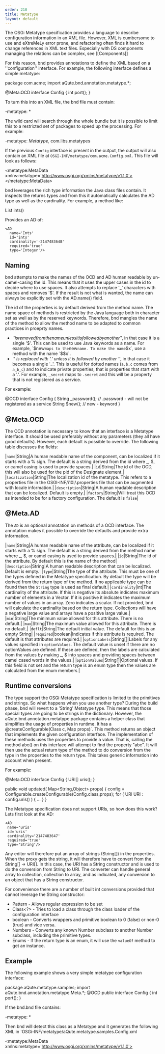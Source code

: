 ```yaml
---
order: 210
title: Metatype
layout: default
---
```



The OSGi Metatype specification provides a language to describe configuration information in an XML file. However, XML is cumbersome to use and eXtreMeLy error prone, and refactoring often finds it hard to change references in XML text files. Especially with DS components managing the relations can be complex, see [[Components]]

For this reason, bnd provides annotations to define the XML based on a ''configuration'' interface. For example, the following interface defines a simple metatype:

  package com.acme;
  import aQute.bnd.annotation.metatype.*;

  @Meta.OCD interface Config {
    int port();
  }

To turn this into an XML file, the bnd file must contain:

  -metatype: *

The wild card will search through the whole bundle but it is possible to limit this to a restricted set of packages to speed up the processing. For example:

  -metatype: *Metatype*, com.libs.metatypes

If the previous `Config` interface is present in the output, the output will also contain an XML file at `OSGI-INF/metatype/com.acme.Config.xml`. This file will look as follows:

  <metatype:MetaData 
    xmlns:metatype='http://www.osgi.org/xmlns/metatype/v1.1.0'>
    <OCD 
      name='Config' 
      id='aQute.metatype.samples.Config' 
      localization='aQute.metatype.samples.Config'>
      <AD 
        name='Port' 
        id='port' 
        cardinality='0' 
        required='true' 
        type='Integer'/>
    </OCD>
    <Designate pid='aQute.metatype.samples.Config'>
      <Object ocdref='aQute.metatype.samples.Config'/>
    </Designate>
  </metatype:MetaData>

bnd leverages the rich type information the Java class files contain. It inspects the returns types and from this it automatically calculates the AD type as well as the cardinality. For example, a method like:

   List<Integer> ints()

Provides an AD of:

    <AD 
      name='Ints' 
      id='ints' 
      cardinality='-2147483648' 
      required='true' 
      type='Integer'/>

## Naming
bnd attempts to make the names of the OCD and AD human readable by un-camel-casing the id. This means that it uses the upper cases in the id to decide where to use spaces. It also attempts to replace '_' characters with spaces and removes '$'. If the result is not what is wanted, the name can always be explicitly set with the AD.name() field.

The id of the properties is by default derived from the method name. The name space of methods is restricted by the Java language both in character set as well as by the reserved keywords. Therefore, bnd mangles the name of the method to allow the method name to be adapted to common practices in proeprty names.

* '$' is removed from the name unless it is followed by another '$', in that case it is a single '$'. This can be used to use Java keywords as a name. For example, `$new` maps to the `new` name. To make the name `$x`, use a method with the name `$$x`.
* '_' is replaced with '.' unless it is followed by another '_', in that case it becomes a single '_'. This is useful for dotted names (`a.b.c` comes from `a_b_c`) and to indicate private properties, that is properties that start with a '.'. For example, `_secret` maps to `.secret` and this will be a property that is not registered as a service. 

For example:

  @OCD
  interface Config {
    String _password(); // .password - will not be registered as a service
    String $new();      // new - keyword
  }

## @Meta.OCD
The OCD annotation is necessary to know that an interface is a Metatype interface. It should be used preferably without any parameters (they all have good defaults). However, each default is possible to override. The following table discusses the fields:

|`name`|String|A human readable name of the component, can be localized if it starts with a % sign. The default is a string derived from the id where _, $, or camel casing is used to provide spaces.|
|`id`|String|The id of the OCD, this will also be used for the pid of the Designate element.|
|`localization`|String|The localization id of the metatype. This refers to a properties file in the OSGI-INF/i10l/<localization>.properties file that can be augmented with locale information.|
|`description`|String|A human readable description that can be localized. Default is empty.|
|`factory`|String|Will treat this OCD as intended to be for a factory configuration. The default is `false`|

## @Meta.AD
The `AD` is an optional annotation on methods of a OCD interface. The annotation makes it possible to override the defaults and provide extra information.

|`name`|String|A human readable name of the attribute, can be localized if it starts with a % sign. The default is a string derived from the method name where _, $, or camel casing is used to provide spaces.|
|`id`|String|The id of the attribute. By default this is the name of the method|
|`description`|String|A human readable description that can be localized. Default is empty.|
|`type`|String|The type of the attribute. This must be one of the types defined in the Metatype specification. By default the type will be derived from the return type of the method. If no applicable type can be found then the `String` type is used as final default.|
|`cardinality`|int|The cardinality of the attribute. If this is negative its absolute indicates maximum number of elements in a Vector. If it is positive it indicates the maximum number of values in an array. Zero indicates a scalar. If not provided, bnd will calculate the cardinality based on the return type. Collections will have a negative large value and arrays have a positive large value.|
|`min`|String|The minimum value allowed for this attribute. There is no default.|
|`max`|String|The maximum value allowed for this attribute. There is no default.|
|`deflt`|String|The default initial value. The default for this is an empty String|
|`required`|boolean|Indicates if this attribute is required. The default is that attributes are required.|
|`optionLabels`|String[]|Labels for any values specified in `optionValues`. The default value is unset if there are no optionValues are defined. If these are defined, then the labels are calculated from the values by making _, $ into spaces and providing spaces between camel cased words in the values.|
|`optionValues`|String[]|Optional values. If this field is not set and the return type is an enum type then the values are calculated from the enum members.|


## Runtime conversions
The type support the OSGi Metatype specification is limited to the primitives and strings. So what happens when you use another type? During the build phase, bnd will revert to a 'String' Metatype type. This means that those special types are going to be strings in the dictionary. However, the aQute.bnd.annotation.metatype package contains a helper class that simplifies the usage of properties in runtime. It has a @createConfigurable(Class<T> c, Map<?,?> props)`. This method returns an object that implements the given configuration interface. The implementation of these methods uses the properties to provide a value. That is, calling the method abc() on this interface will attempt to find the property "abc". It will then use the actual return type of the method to do conversion from the type in the properties to the return type. This takes generic information into account when present.

For example:

  @Meta.OCD
  interface Config {
    URI[] uris();
  }

  public void updated( Map<String,Object> props) {
    config = Configurable.createConfigurable(Config.class,props);
    for ( URI URI : config.uris() ) {
      ...
    }
  }

The Metatype specification does not support URIs, so how does this work? Lets first look at the AD:

    <AD 
     name='uris' 
     id='uris' 
     cardinality='2147483647' 
     required='true' 
     type='String'/>

Any editor will therefore put an array of strings (String[]) in the properties. When the proxy gets the string, it will therefore have to convert from the String[] -> URI[]. In this case, the URI has a String constructor and is used to do the conversion from String to URI. The converter can handle general array to collection, collection to array, and as indicated, any conversion to an object that has a String constructor.

For convenience there are a number of built int conversions provided that cannot leverage the String constructor:

* Pattern - Allows regular expression to be set
* Class<?> - Tries to load a class through the class loader of the configuration interface
* boolean - Converts wrappers and primitive boolean to 0 (false) or non-0 (true) and vice versa.
* Numbers - Converts any known Number subclass to another Number subclass, including the primitive types.
* Enums - If the return type is an enum, it will use the `valueOf` method to get an instance.

## Example
The following example shows a very simple metatype configuration interface:

  package aQute.metatype.samples;
  import aQute.bnd.annotation.metatype.Meta.*;
  @OCD
  public interface Config {
    int port();
  }

If the bnd.bnd file contains:

  -metatype: *

Then bnd will detect this class as a Metatype and it generates the following XML in `OSGi-INF/metatype/aQute.metatype.samples.Config.xml

  <?xml version='1.0'?>
  <metatype:MetaData 
     xmlns:metatype='http://www.osgi.org/xmlns/metatype/v1.1.0'>
    <OCD 
      name='Config' 
      id='aQute.metatype.samples.Config'   
      localization='aQute.metatype.samples.Config'>
      <AD 
        name='Port' 
        id='port' 
        cardinality='0' 
        required='true' 
        type='Integer'/>
    </OCD>
    <Designate pid='aQute.metatype.samples.Config'>
      <Object ocdref='aQute.metatype.samples.Config'/>
    </Designate>
  </metatype:MetaData>

As usual, XML does an outstanding job in obfuscating the interesting parts. If you're using the Apache Felix Webconsole (and if not, why not?) then you can edit this metatype on the web:

%width=500px% https://www.aqute.biz/uploads/Bnd/webconsole.png

This metatype can now be used in a simple example that prints the port number:

  package aQute.metatype.samples;
  import java.util.*;
  import org.osgi.service.cm.*;
  import aQute.bnd.annotation.component.*;
  import aQute.bnd.annotation.metatype.*;

  @Component(properties="service.pid=aQute.metatype.samples.Config")
  public class Echo implements ManagedService {
	
    public void updated(Dictionary properties) 
      throws ConfigurationException {
      if ( properties != null ) {
        Config config = Configurable.createConfigurable(
          Config.class, properties);
        System.out.println(config.port());
      }
    }
  }

The editor can get quite rich with the metatype information. For example:

https://www.aqute.biz/uploads/Bnd/complex.png

This information came from the following Meta interface:

  interface SampleConfig {
    String _secret();
    String $new();
    String name();
    enum X { A, B, C; }
    X x();
    int birthYear();
    URI uri();
    URI[] uris();
    Collection<URI> curis();
    Collection<Integer> ints(); // fails on webconsole
  } 


Though this is a big savings over normal fudging with properties, it gets better. The metatyping is fully integrated with DS. In this example, we're using DS to register the Managed Service but this is not necessary because DS will automatically use the name of a component as the PID. So with a component life can be as easy as:

  @Component(designate=Config.class)
  public class Echo2 {	
    @Activate
    void activate(Map<?,?> properties) throws ConfigurationException {
      Config config = Configurable.createConfigurable(
         Config.class, properties);
      System.out.println(config.port());
    }
  }

No more strings. Components and metatypes are extensively explained in [[Components]].
